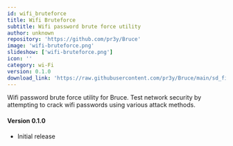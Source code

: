 ```yaml
---
id: wifi_bruteforce
title: Wifi Bruteforce
subtitle: Wifi password brute force utility
author: unknown
repository: 'https://github.com/pr3y/Bruce'
image: 'wifi-bruteforce.png'
slideshow: ['wifi-bruteforce.png']
icon: ''
category: wi-Fi
version: 0.1.0
download_link: 'https://raw.githubusercontent.com/pr3y/Bruce/main/sd_files/interpreter/wifi_brute.js'
---
```


<script>
    // Mandatory to display the changelog
    import Changelog from '$lib/components/Changelog.svelte';
</script>

<!-- A description for your extension -->

Wifi password brute force utility for Bruce. Test network security by attempting to crack wifi passwords using various attack methods.

<!-- Changelog tag -->
<Changelog>

#### Version 0.1.0

- Initial release

</Changelog>
<!-- You can also write in Svelte syntax inside this file -->
